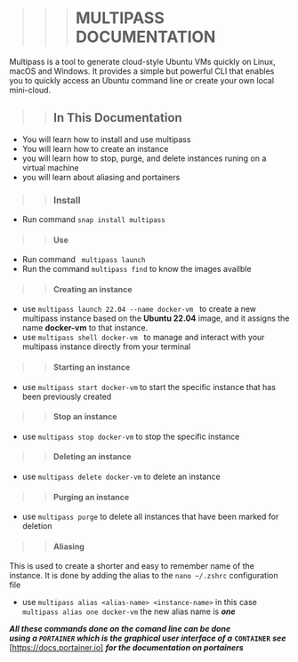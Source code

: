 >>># MULTIPASS DOCUMENTATION
Multipass is a tool to generate cloud-style Ubuntu VMs quickly on Linux, macOS and Windows. It provides a simple but powerful CLI that enables you to quickly access an Ubuntu command line or create your own local mini-cloud.
>>## In This Documentation
- You will learn how to install and use multipass     
- You will learn how to create an instance
- you will learn how to stop, purge, and delete instances runing on a virtual machine
- you will learn about aliasing and portainers
>>### Install
- Run command `` snap install multipass ``
>>#### Use
- Run command `` multipass launch``
- Run the command `` multipass find `` to know the images availble
>>#### Creating an instance
- use ``multipass launch 22.04 --name docker-vm `` to create a new multipass instance based on the **Ubuntu 22.04**
image, and it assigns the name **docker-vm** to that instance. 
- use ``multipass shell docker-vm `` to manage and interact with your multipass instance directly from your terminal

>>#### Starting an instance
- use ``multipass start docker-vm`` to start the specific instance that has been previously created 
>>#### Stop an instance
- use ``multipass stop docker-vm`` to stop the specific instance 
>>#### Deleting an instance
- use `` multipass delete docker-vm `` to delete an instance
>>#### Purging an instance
- use `` multipass purge `` to delete all instances that have been marked for deletion
>>#### Aliasing 
This is used to create a shorter and easy to remember name of the instance. It is done by adding the  alias to the ``nano ~/.zshrc`` configuration file

- use ``multipass alias <alias-name> <instance-name>``
  in this case ``multipass alias one docker-vm`` the new alias name is ***one***


**_All these commands done on the comand line can be done_**  
**_using a ``PORTAINER`` which is the graphical user interface of a_** **``CONTAINER``** **_see_** [https://docs.portainer.io] **_for the documentation on portainers_** 
